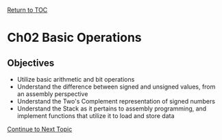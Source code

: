 <a href="https://github.com/CyberTrainingUSAF/06-Debugging-Assembly/blob/master/03_ASM_Basic_Operations/01_Arithmetic_Instructions.md" rel="Return to TOC"> Return to TOC </a>

# Ch02 Basic Operations

## Objectives
* Utilize basic arithmetic and bit operations
* Understand the difference between signed and unsigned values, from an assembly perspective
* Understand the Two's Complement representation of signed numbers
* Understand the Stack as it pertains to assembly programming, and implement functions that utilize it to load and store data

<a href="https://github.com/CyberTrainingUSAF/06-Debugging-Assembly/blob/master/03_ASM_Basic_Operations/01_Arithmetic_Instructions.md" rel="Continue to Next Topic"> Continue to Next Topic </a>
